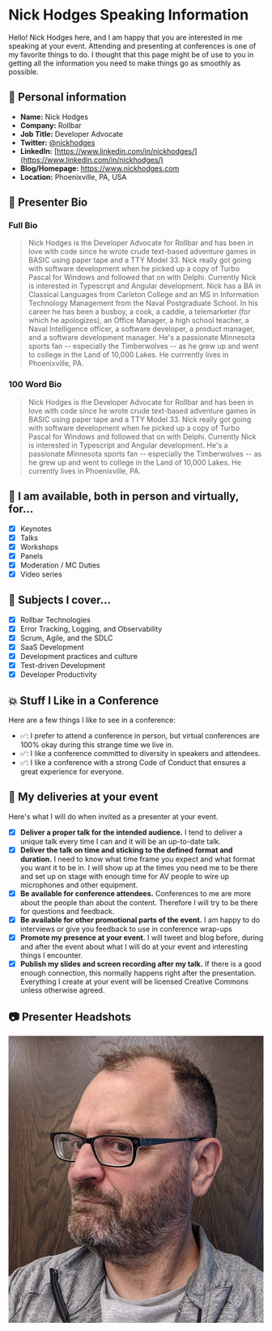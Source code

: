 # Nick Hodges Speaking Information

Hello! Nick Hodges here, and I am happy that you are interested in me speaking at your event. Attending and presenting at conferences is one of my favorite things to do.  I thought that this page might be of use to you in getting all the information you need to make things go as smoothly as possible.
## :wave: Personal information

* **Name:** Nick Hodges
* **Company:** Rollbar
* **Job Title:** Developer Advocate
* **Twitter:** [@nickhodges](https://twitter.com/nickhodges)
* **LinkedIn:** [https://www.linkedin.com/in/nickhodges/](https://www.linkedin.com/in/nickhodges/)
* **Blog/Homepage:** https://www.nickhodges.com
* **Location:** Phoenixville, PA, USA

<!-- ## :vhs: Videos of note

In case you are interested in seeing me in action, here are some talks I liked:

* [We are Developers 2018: Sacrificing the Golden Calf of Coding](https://www.youtube.com/watch?v=iPfMatOgRBg)
* [AI Devcon San Francisco: AI for Human Interfaces](http://aidc.gallery.video/detail/video/5789367429001/ai-for-human-interfaces---use-cases-and-ethics?autoStart=true&q=heilmann)
* Skillshare courses: [The Complete JavaScript Toolkit](https://skl.sh/christian_javascript) and [Demystifying Artificial Intelligence: Understanding Machine Learning](https://skl.sh/christian) -->

## :pencil: Presenter Bio

### Full Bio

> Nick Hodges is the Developer Advocate for Rollbar and has been in love with code since he wrote crude text-based adventure games in BASIC using paper tape and a TTY Model 33.  Nick really got going with software development when he picked up a copy of Turbo Pascal for Windows and followed that on with Delphi.  Currently Nick is interested in Typescript and Angular development.  Nick has a BA in Classical Languages from Carleton College and an MS in Information Technology Management from the Naval Postgraduate School.  In his career he has been a busboy, a cook, a caddie, a telemarketer (for which he apologizes), an Office Manager, a high school teacher, a Naval Intelligence officer, a software developer, a product manager, and a software development manager. He's a passionate Minnesota sports fan -- especially the Timberwolves -- as he grew up and went to college in the Land of 10,000 Lakes.  He currrently lives in Phoenixville, PA.

### 100 Word Bio

> Nick Hodges is the Developer Advocate for Rollbar and has been in love with code since he wrote crude text-based adventure games in BASIC using paper tape and a TTY Model 33.  Nick really got going with software development when he picked up a copy of Turbo Pascal for Windows and followed that on with Delphi.  Currently Nick is interested in Typescript and Angular development. He's a passionate Minnesota sports fan -- especially the Timberwolves -- as he grew up and went to college in the Land of 10,000 Lakes.  He currently lives in Phoenixville, PA.


## :love_letter: I am available, both in person and virtually, for...

- [x] Keynotes
- [x] Talks
- [x] Workshops
- [x] Panels
- [x] Moderation / MC Duties
- [x] Video series

## :gift: Subjects I cover...

- [x] Rollbar Technologies
- [X] Error Tracking, Logging, and Observability
- [x] Scrum, Agile, and the SDLC
- [x] SaaS Development
- [x] Development practices and culture
- [x] Test-driven Development
- [x] Developer Productivity

## :collision: Stuff I Like in a Conference

Here are a few things I like to see in a conference:

 * ✅: I prefer to attend a conference in person, but virtual conferences are 100% okay during this strange time we live in.
 * ✅: I like a conference committed to diversity in speakers and attendees.
 * ✅: I like a conference with a strong Code of Conduct that ensures a great experience for everyone.

## :dancer: My deliveries at your event

Here's what I will do when invited as a presenter at your event.

- [x] **Deliver a proper talk for the intended audience.** I tend to deliver a unique talk every time I can and it will be an up-to-date talk.
- [x] **Deliver the talk on time and sticking to the defined format and duration.** I need to know what time frame you expect and what format you want it to be in. I will show up at the times you need me to be there and set up on stage with enough time for AV people to wire up microphones and other equipment.
- [x] **Be available for conference attendees.** Conferences to me are more about the people than about the content. Therefore I will try to be there for questions and feedback.
- [x] **Be available for other promotional parts of the event.** I am happy to do interviews or give you feedback to use in conference wrap-ups
- [x] **Promote my presence at your event.** I will tweet and blog before, during and after the event about what I will do at your event and interesting things I encounter.
- [x] **Publish my slides and screen recording after my talk.** If there is a good enough connection, this normally happens right after the presentation. Everything I create at your event will be licensed Creative Commons unless otherwise agreed.
## :camera: Presenter Headshots

[![Nick Hodges Looking Askance](/photos/NickSideShot.png)](/photos/NickSideShot.png)
